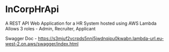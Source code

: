 # InCorpHrApi
A REST API Web Application for a HR System hosted using AWS Lambda
Allows 3 roles - Admin, Recruiter, Applicant

Swagger Doc - https://s3mjuf2vcrpds5nni5jwdnqipu0kwabn.lambda-url.eu-west-2.on.aws/swagger/index.html


